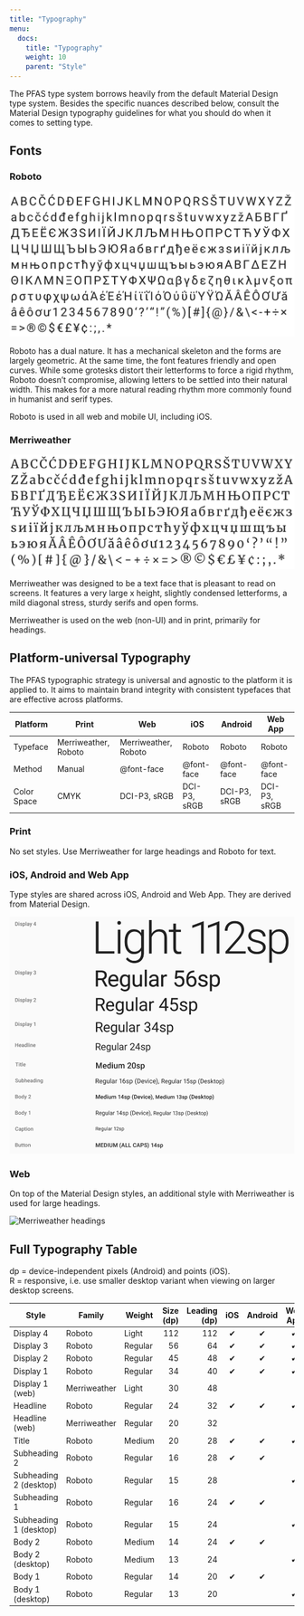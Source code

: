```yaml
---
title: "Typography"
menu:
  docs:
    title: "Typography"
    weight: 10
    parent: "Style"
---
```


The PFAS type system borrows heavily from the default Material Design type system. Besides the specific nuances described below, consult the Material Design typography guidelines for what you should do when it comes to setting type.

## Fonts

### Roboto

![Roboto](/img/style/typography/roboto.png)

Roboto has a dual nature. It has a mechanical skeleton and the forms are largely geometric. At the same time, the font features friendly and open curves. While some grotesks distort their letterforms to force a rigid rhythm, Roboto doesn’t compromise, allowing letters to be settled into their natural width. This makes for a more natural reading rhythm more commonly found in humanist and serif types.

Roboto is used in all web and mobile UI, including iOS.

### Merriweather

![Merriweather](/img/style/typography/merriweather.png)

Merriweather was designed to be a text face that is pleasant to read on screens. It features a very large x height, slightly condensed letterforms, a mild diagonal stress, sturdy serifs and open forms.

Merriweather is used on the web (non-UI) and in print, primarily for headings.

## Platform-universal Typography

The PFAS typographic strategy is universal and agnostic to the platform it is applied to. It aims to maintain brand integrity with consistent typefaces that are effective across platforms.

| Platform    | Print                | Web                  | iOS          | Android      | Web App      |
|-------------|----------------------|----------------------|--------------|--------------|--------------|
| Typeface    | Merriweather, Roboto | Merriweather, Roboto | Roboto       | Roboto       | Roboto       |
| Method      | Manual               | @font-face           | @font-face   | @font-face   | @font-face   |
| Color Space | CMYK                 | DCI-P3, sRGB         | DCI-P3, sRGB | DCI-P3, sRGB | DCI-P3, sRGB |

### Print

No set styles. Use Merriweather for large headings and Roboto for text.

### iOS, Android and Web App

Type styles are shared across iOS, Android and Web App. They are derived from Material Design.

![Type styles](/img/style/typography/styles.png)

### Web

On top of the Material Design styles, an additional style with Merriweather is used for large headings.

![Merriweather headings](/img/style/typography/merriweather-headings.png.png)

## Full Typography Table

dp = device-independent pixels (Android) and points (iOS).<br>
R = responsive, i.e. use smaller desktop variant when viewing on larger desktop screens.

| Style | Family | Weight | Size (dp) | Leading (dp) | iOS | Android | Web App | Web | Print |
|------------------------|--------------|---------|----------:|-------------:|:---:|:-------:|:-------:|:---:|:-----:|
| Display 4 | Roboto | Light | 112 | 112 | ✔︎ | ✔︎ | ✔︎ | ✔︎ | ✔︎ |
| Display 3 | Roboto | Regular | 56 | 64 | ✔︎ | ✔︎ | ✔︎ | ✔︎ | ✔︎ |
| Display 2 | Roboto | Regular | 45 | 48 | ✔︎ | ✔︎ | ✔︎ | ✔︎ | ✔︎ |
| Display 1 | Roboto | Regular | 34 | 40 | ✔︎ | ✔︎ | ✔︎ | ✔︎ | ✔︎ |
| Display 1 (web) | Merriweather | Light | 30 | 48 |  |  |  | ✔︎ | ✔︎ |
| Headline | Roboto | Regular | 24 | 32 | ✔︎ | ✔︎ | ✔︎ | ✔︎ | ✔︎ |
| Headline (web) | Merriweather | Regular | 20 | 32 |  |  |  | ✔︎ | ✔︎ |
| Title | Roboto | Medium | 20 | 28 | ✔︎ | ✔︎ | ✔︎ | ✔︎ | ✔︎ |
| Subheading 2 | Roboto | Regular | 16 | 28 | ✔︎ | ✔︎ |  | R | ✔︎ |
| Subheading 2 (desktop) | Roboto | Regular | 15 | 28 |  |  | ✔︎ | R |  |
| Subheading 1 | Roboto | Regular | 16 | 24 | ✔︎ | ✔︎ |  | R | ✔︎ |
| Subheading 1 (desktop) | Roboto | Regular | 15 | 24 |  |  | ✔︎ | R |  |
| Body 2 | Roboto | Medium | 14 | 24 | ✔︎ | ✔︎ |  | R | ✔︎ |
| Body 2 (desktop) | Roboto | Medium | 13 | 24 |  |  | ✔︎ | R |  |
| Body 1 | Roboto | Regular | 14 | 20 | ✔︎ | ✔︎ |  | R | ✔︎ |
| Body 1 (desktop) | Roboto | Regular | 13 | 20 |  |  | ✔︎ | R |  |
